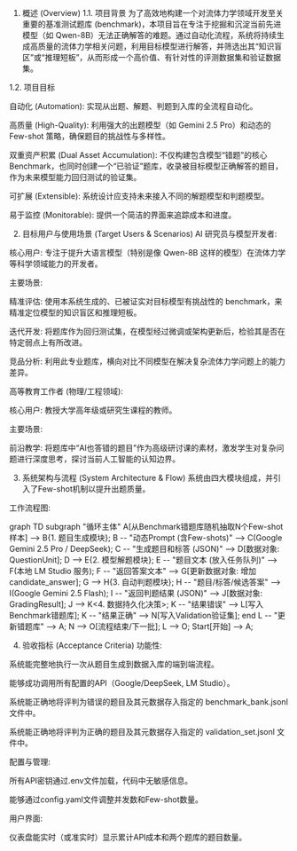 1. 概述 (Overview)
1.1. 项目背景
为了高效地构建一个对流体力学领域开发至关重要的基准测试题库 (benchmark)，本项目旨在专注于挖掘和沉淀当前先进模型（如 Qwen-8B）无法正确解答的难题。通过自动化流程，系统将持续生成高质量的流体力学相关问题，利用目标模型进行解答，并筛选出其“知识盲区”或“推理短板”，从而形成一个高价值、有针对性的评测数据集和验证数据集。

1.2. 项目目标

自动化 (Automation): 实现从出题、解题、判题到入库的全流程自动化。

高质量 (High-Quality): 利用强大的出题模型（如 Gemini 2.5 Pro）和动态的 Few-shot 策略，确保题目的挑战性与多样性。

双重资产积累 (Dual Asset Accumulation): 不仅构建包含模型“错题”的核心Benchmark，也同时创建一个“已验证”题库，收录被目标模型正确解答的题目，作为未来模型能力回归测试的验证集。

可扩展 (Extensible): 系统设计应支持未来接入不同的解题模型和判题模型。

易于监控 (Monitorable): 提供一个简洁的界面来追踪成本和进度。

2. 目标用户与使用场景 (Target Users & Scenarios)
AI 研究员与模型开发者:

核心用户: 专注于提升大语言模型（特别是像 Qwen-8B 这样的模型）在流体力学等科学领域能力的开发者。

主要场景:

精准评估: 使用本系统生成的、已被证实对目标模型有挑战性的 benchmark，来精准定位模型的知识盲区和推理短板。

迭代开发: 将题库作为回归测试集，在模型经过微调或架构更新后，检验其是否在特定弱点上有所改进。

竞品分析: 利用此专业题库，横向对比不同模型在解决复杂流体力学问题上的能力差异。

高等教育工作者 (物理/工程领域):

核心用户: 教授大学高年级或研究生课程的教师。

主要场景:

前沿教学: 将题库中“AI也答错的题目”作为高级研讨课的素材，激发学生对复杂问题进行深度思考，探讨当前人工智能的认知边界。

3. 系统架构与流程 (System Architecture & Flow)
系统由四大模块组成，并引入了Few-shot机制以提升出题质量。

工作流程图:

graph TD
    subgraph "循环主体"
        A[从Benchmark错题库随机抽取N个Few-shot样本] --> B{1. 题目生成模块};
        B -- "动态Prompt (含Few-shots)" --> C(Google Gemini 2.5 Pro / DeepSeek);
        C -- "生成题目和标答 (JSON)" --> D[数据对象: QuestionUnit];
        D --> E{2. 模型解题模块};
        E -- "题目文本 (放入任务队列)" --> F(本地 LM Studio 服务);
        F -- "返回答案文本" --> G[更新数据对象: 增加 candidate_answer];
        G --> H{3. 自动判题模块};
        H -- "题目/标答/候选答案" --> I(Google Gemini 2.5 Flash);
        I -- "返回判题结果 (JSON)" --> J[数据对象: GradingResult];
        J --> K<4. 数据持久化决策>;
        K -- "结果错误" --> L[写入Benchmark错题库];
        K -- "结果正确" --> N[写入Validation验证集];
    end
    L -- "更新错题库" --> A;
    N --> O[流程结束/下一批];
    L --> O;
    Start[开始] --> A;

4. 验收指标 (Acceptance Criteria)
功能性:

系统能完整地执行一次从题目生成到数据入库的端到端流程。

能够成功调用所有配置的API（Google/DeepSeek, LM Studio）。

系统能正确地将评判为错误的题目及其元数据存入指定的 benchmark_bank.jsonl 文件中。

系统能正确地将评判为正确的题目及其元数据存入指定的 validation_set.jsonl 文件中。

配置与管理:

所有API密钥通过.env文件加载，代码中无敏感信息。

能够通过config.yaml文件调整并发数和Few-shot数量。

用户界面:

仪表盘能实时（或准实时）显示累计API成本和两个题库的题目数量。